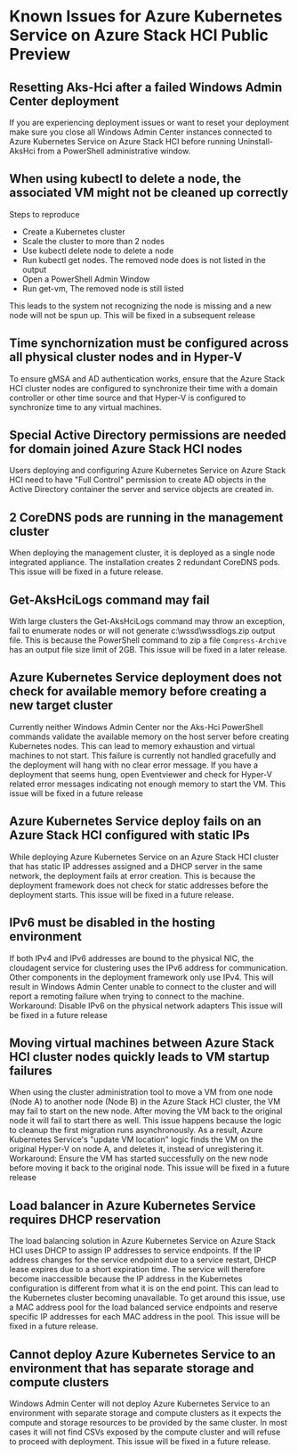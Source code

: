 # Known Issues for Azure Kubernetes Service on Azure Stack HCI Public Preview


## Resetting Aks-Hci after a failed Windows Admin Center deployment
If you are experiencing deployment issues or want to reset your deployment make sure you close all Windows Admin Center instances connected to Azure Kubernetes Service on Azure Stack HCI before running Uninstall-AksHci from a PowerShell administrative window.

## When using kubectl to delete a node, the associated VM might not be cleaned up correctly
Steps to reproduce
* Create a Kubernetes cluster
* Scale the cluster to more than 2 nodes
* Use kubectl delete node <node-name> to delete a node 
* Run kubectl get nodes. The removed node does is not listed in the output
* Open a PowerShell Admin Window
* Run get-vm, The removed node is still listed

This leads to the system not recognizing the node is missing and a new node will not be spun up. 
This will be fixed in a subsequent release

## Time synchornization must be configured across all physical cluster nodes and in Hyper-V
To ensure gMSA and AD authentication works, ensure that the Azure Stack HCI cluster nodes are configured to synchronize their time with a domain controller or other
time source and that Hyper-V is configured to synchronize time to any virtual machines.

## Special Active Directory permissions are needed for domain joined Azure Stack HCI nodes 
Users deploying and configuring Azure Kubernetes Service on Azure Stack HCI need to have "Full Control" permission to create AD objects in the Active Directory container the server and service objects are created in. 

## 2 CoreDNS pods are running in the management cluster
When deploying the management cluster, it is deployed as a single node integrated appliance. The installation creates 2 redundant CoreDNS pods. 
This issue will be fixed in a future release.

## Get-AksHciLogs command may fail
With large clusters the Get-AksHciLogs command may throw an exception, fail to enumerate nodes or will not generate c:\wssd\wssdlogs.zip output file.
This is because the PowerShell command to zip a file `Compress-Archive` has an output file size limit of 2GB. 
This issue will be fixed in a later release.

## Azure Kubernetes Service deployment does not check for available memory before creating a new target cluster
Currently neither Windows Admin Center nor the Aks-Hci PowerShell commands validate the available memory on the host server before creating Kubernetes nodes. This can lead to memory exhaustion and virtual machines to not start. This failure is currently not handled gracefully and the deployment will hang with no clear error message.
If you have a deployment that seems hung, open Eventviewer and check for Hyper-V related error messages indicating not enough memory to start the VM.
This issue will be fixed in a future release

## Azure Kubernetes Service deploy fails on an Azure Stack HCI configured with static IPs
While deploying Azure Kubernetes Service on an Azure Stack HCI cluster that has static IP addresses assigned and a DHCP server in the same network, the deployment fails at error creation. This is because the deployment framework does not check for static addresses before the deployment starts. 
This issue will be fixed in a future release.

## IPv6 must be disabled in the hosting environment
If both IPv4 and IPv6 addresses are bound to the physical NIC, the cloudagent service for clustering uses the IPv6 address for communication. Other components in the deployment framework only use IPv4. This will result in Windows Admin Center unable to connect to the cluster and will report a remoting failure when trying to connect to the machine.
Workaround: Disable IPv6 on the physical network adapters
This issue will be fixed in a future release

## Moving virtual machines between Azure Stack HCI cluster nodes quickly leads to VM startup failures
When using the cluster administration tool to move a VM from one node (Node A) to another node (Node B) in the Azure Stack HCI cluster, the VM may fail to start on the new node. After moving the VM back to the original node it will fail to start there as well.
This issue happens because the logic to cleanup the first migration runs asynchronously. As a result, Azure Kubernetes Service's "update VM location" logic finds the VM on the original Hyper-V on node A, and deletes it, instead of unregistering it.
Workaround: Ensure the VM has started successfully on the new node before moving it back to the original node.
This issue will be fixed in a future release

## Load balancer in Azure Kubernetes Service requires DHCP reservation
The load balancing solution in Azure Kubernetes Service on Azure Stack HCI uses DHCP to assign IP addresses to service endpoints. If the IP address changes for the service endpoint due to a service restart, DHCP lease expires due to a short expiration time. The service will therefore become inaccessible because the IP address in the Kubernetes configuration is different from what it is on the end point. This can lead to the Kubernetes cluster becoming unavailable.
To get around this issue, use a MAC address pool for the load balanced service endpoints and reserve specific IP addresses for each MAC address in the pool.
This issue will be fixed in a future release.

## Cannot deploy Azure Kubernetes Service to an environment that has separate storage and compute clusters
Windows Admin Center will not deploy Azure Kubernetes Service to an environment with separate storage and compute clusters as it expects the compute and storage resources to be provided by the same cluster. In most cases it will not find CSVs exposed by the compute cluster and will refuse to proceed with deployment.
This issue will be fixed in a future release.
